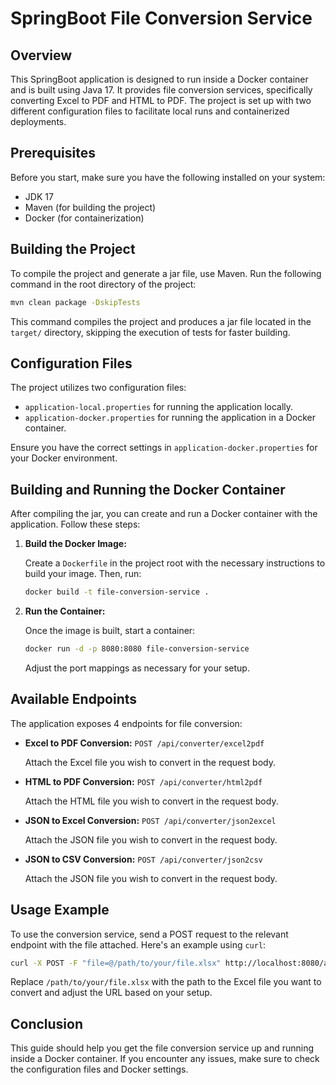 
# SpringBoot File Conversion Service

## Overview

This SpringBoot application is designed to run inside a Docker container and is built using Java 17. It provides file conversion services, specifically converting Excel to PDF and HTML to PDF. The project is set up with two different configuration files to facilitate local runs and containerized deployments.

## Prerequisites

Before you start, make sure you have the following installed on your system:
- JDK 17
- Maven (for building the project)
- Docker (for containerization)

## Building the Project

To compile the project and generate a jar file, use Maven. Run the following command in the root directory of the project:

```bash
mvn clean package -DskipTests
```

This command compiles the project and produces a jar file located in the `target/` directory, skipping the execution of tests for faster building.

## Configuration Files

The project utilizes two configuration files:
- `application-local.properties` for running the application locally.
- `application-docker.properties` for running the application in a Docker container.

Ensure you have the correct settings in `application-docker.properties` for your Docker environment.

## Building and Running the Docker Container

After compiling the jar, you can create and run a Docker container with the application. Follow these steps:

1. **Build the Docker Image:**

    Create a `Dockerfile` in the project root with the necessary instructions to build your image. Then, run:

    ```bash
    docker build -t file-conversion-service .
    ```

2. **Run the Container:**

    Once the image is built, start a container:

    ```bash
    docker run -d -p 8080:8080 file-conversion-service
    ```

    Adjust the port mappings as necessary for your setup.

## Available Endpoints

The application exposes 4 endpoints for file conversion:

- **Excel to PDF Conversion:** `POST /api/converter/excel2pdf`

    Attach the Excel file you wish to convert in the request body.


- **HTML to PDF Conversion:** `POST /api/converter/html2pdf`

    Attach the HTML file you wish to convert in the request body.


- **JSON to Excel Conversion:** `POST /api/converter/json2excel`

    Attach the JSON file you wish to convert in the request body.


- **JSON to CSV Conversion:** `POST /api/converter/json2csv`

   Attach the JSON file you wish to convert in the request body.
## Usage Example

To use the conversion service, send a POST request to the relevant endpoint with the file attached. Here's an example using `curl`:

```bash
curl -X POST -F "file=@/path/to/your/file.xlsx" http://localhost:8080/api/converter/excel2pdf
```

Replace `/path/to/your/file.xlsx` with the path to the Excel file you want to convert and adjust the URL based on your setup.

## Conclusion

This guide should help you get the file conversion service up and running inside a Docker container. If you encounter any issues, make sure to check the configuration files and Docker settings.
